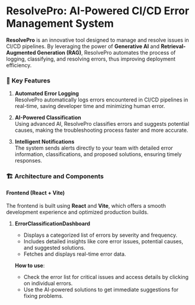 # ResolvePro: AI-Powered CI/CD Error Management System

**ResolvePro** is an innovative tool designed to manage and resolve issues in CI/CD pipelines. By leveraging the power of **Generative AI** and **Retrieval-Augmented Generation (RAG)**, ResolvePro automates the process of logging, classifying, and resolving errors, thus improving deployment efficiency.

### 🚀 **Key Features**
1. **Automated Error Logging**  
   ResolvePro automatically logs errors encountered in CI/CD pipelines in real-time, saving developer time and minimizing human error.

2. **AI-Powered Classification**  
   Using advanced AI, ResolvePro classifies errors and suggests potential causes, making the troubleshooting process faster and more accurate.

3. **Intelligent Notifications**  
   The system sends alerts directly to your team with detailed error information, classifications, and proposed solutions, ensuring timely responses.
   

### 🏗️ **Architecture and Components**

#### **Frontend (React + Vite)**  
The frontend is built using **React** and **Vite**, which offers a smooth development experience and optimized production builds.

1. **ErrorClassificationDashboard**  
   - Displays a categorized list of errors by severity and frequency.
   - Includes detailed insights like core error issues, potential causes, and suggested solutions.  
   - Fetches and displays real-time error data.

   **How to use**:  
   - Check the error list for critical issues and access details by clicking on individual errors.
   - Use the AI-powered solutions to get immediate suggestions for fixing problems.

